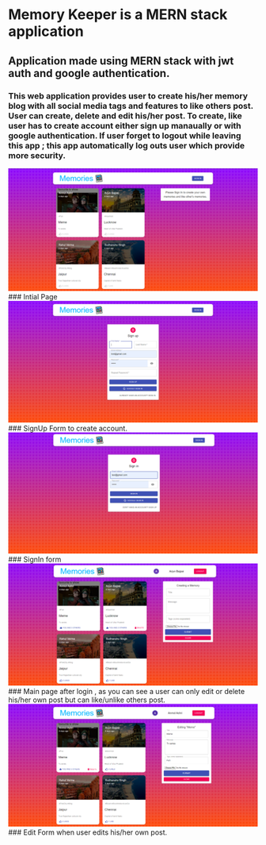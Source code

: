 # Memory Keeper is a MERN stack application 

## Application made using MERN stack with jwt auth and google authentication.

### This web application provides user to create his/her memory blog with all social media tags and features to like others post. User can create, delete and edit his/her post. To create, like user has to create account either sign up manaually or with google authentication. If user forget to logout while leaving this app ; this app automatically log outs user which provide more security.

<img src="images/intial_page.png">
### Intial Page
<img src="images/Signup.png">
### SignUp Form to create account.
<img src="images/sign_in.png">
### SignIn form 
<img src="images/main_page.png">
### Main page after login , as you can see a user can only edit or delete his/her own post but can like/unlike others post.
<img src="images/edit_page.png">
### Edit Form when user edits his/her own post.
